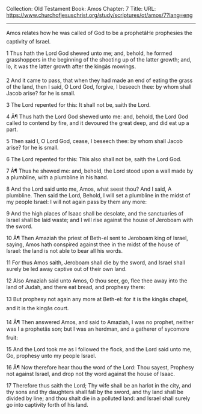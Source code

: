 Collection: Old Testament
Book: Amos
Chapter: 7
Title: 
URL: https://www.churchofjesuschrist.org/study/scriptures/ot/amos/7?lang=eng

---

Amos relates how he was called of God to be a prophetâHe prophesies the captivity of Israel.

1 Thus hath the Lord God shewed unto me; and, behold, he formed grasshoppers in the beginning of the shooting up of the latter growth; and, lo, it was the latter growth after the kingâs mowings.

2 And it came to pass, that when they had made an end of eating the grass of the land, then I said, O Lord God, forgive, I beseech thee: by whom shall Jacob arise? for he is small.

3 The Lord repented for this: It shall not be, saith the Lord.

4 Â¶ Thus hath the Lord God shewed unto me: and, behold, the Lord God called to contend by fire, and it devoured the great deep, and did eat up a part.

5 Then said I, O Lord God, cease, I beseech thee: by whom shall Jacob arise? for he is small.

6 The Lord repented for this: This also shall not be, saith the Lord God.

7 Â¶ Thus he shewed me: and, behold, the Lord stood upon a wall made by a plumbline, with a plumbline in his hand.

8 And the Lord said unto me, Amos, what seest thou? And I said, A plumbline. Then said the Lord, Behold, I will set a plumbline in the midst of my people Israel: I will not again pass by them any more:

9 And the high places of Isaac shall be desolate, and the sanctuaries of Israel shall be laid waste; and I will rise against the house of Jeroboam with the sword.

10 Â¶ Then Amaziah the priest of Beth-el sent to Jeroboam king of Israel, saying, Amos hath conspired against thee in the midst of the house of Israel: the land is not able to bear all his words.

11 For thus Amos saith, Jeroboam shall die by the sword, and Israel shall surely be led away captive out of their own land.

12 Also Amaziah said unto Amos, O thou seer, go, flee thee away into the land of Judah, and there eat bread, and prophesy there:

13 But prophesy not again any more at Beth-el: for it is the kingâs chapel, and it is the kingâs court.

14 Â¶ Then answered Amos, and said to Amaziah, I was no prophet, neither was I a prophetâs son; but I was an herdman, and a gatherer of sycomore fruit:

15 And the Lord took me as I followed the flock, and the Lord said unto me, Go, prophesy unto my people Israel.

16 Â¶ Now therefore hear thou the word of the Lord: Thou sayest, Prophesy not against Israel, and drop not thy word against the house of Isaac.

17 Therefore thus saith the Lord; Thy wife shall be an harlot in the city, and thy sons and thy daughters shall fall by the sword, and thy land shall be divided by line; and thou shalt die in a polluted land: and Israel shall surely go into captivity forth of his land.
